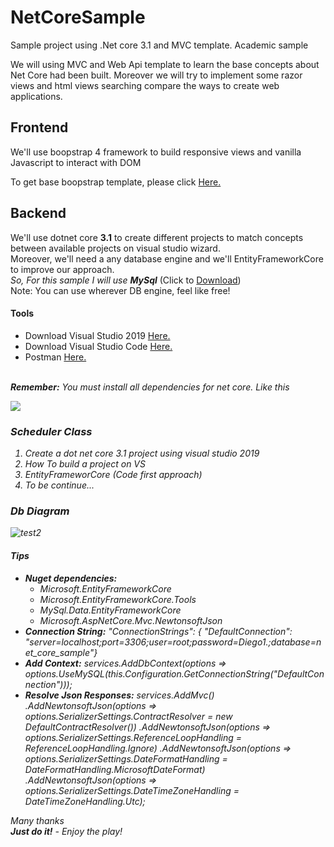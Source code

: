 # NetCoreSample
Sample project using .Net core 3.1 and MVC template. Academic sample

We will using MVC and Web Api template to learn the base concepts about Net Core had been built. Moreover we will try to implement some razor views and html views searching compare the ways to create web applications. 

<h2>Frontend</h2>
<p>We'll use boopstrap 4 framework to build responsive views and vanilla Javascript to interact with DOM </p>
<p>To get base boopstrap template, please click <a href="https://getbootstrap.com/docs/4.5/getting-started/introduction/" target="_blank">Here.</a></p>

<h2>Backend</h2>
<p>We'll use dotnet core <b>3.1</b> to create different projects to match concepts between available projects on visual studio wizard. 
<br>
Moreover, we'll need a any database engine and we'll EntityFrameworkCore to improve our approach. 
<br>
<i>So, For this sample I will use <b>MySql</b></i> (Click to <a href="https://dev.mysql.com/downloads/installer/">Download</a>)
<br/>
Note: You can use wherever DB engine, feel like free!
</p>

<h4>Tools</h4>
<p>
<ul>
<li>Download Visual Studio 2019 <a href="https://visualstudio.microsoft.com/es/vs/community/" target="_blank">Here.</a></li>
<li>Download Visual Studio Code <a href="https://code.visualstudio.com/download" target="_blank">Here.</a></li>
  <li>Postman <a href="https://www.postman.com/downloads/" target="_blank">Here.</a></li>
</ul>
<br/>
<i><b>Remember:</b> You must install all dependencies for net core.<i/>
  Like this
</p>
<img src = "https://docs.microsoft.com/es-es/dotnet/core/install/media/install-sdk/windows-install-visual-studio-2019.png#lightbox" />

<h3>Scheduler Class</h3>
<p>
<ol>
  <li>Create a dot net core 3.1 project using visual studio 2019</li>
  <li>How To build a project on VS</li>
  <li>EntityFrameworCore (Code first approach)</li>
  <li>To be continue...</li>
</ol>
</p>

<h3>Db Diagram</h3>

![test2](https://user-images.githubusercontent.com/42014718/87883829-b3ca1500-c9cf-11ea-9206-22c55c201f4f.png)


<h4>Tips</h4>
<ul>
  <li><b>Nuget dependencies:</b> 
    <ul>
    <li>Microsoft.EntityFrameworkCore</li>
      <li>Microsoft.EntityFrameworkCore.Tools</li>
      <li>MySql.Data.EntityFrameworkCore</li>
      <li>Microsoft.AspNetCore.Mvc.NewtonsoftJson</li>
    </ul>
  
  </li>
  <li><b>Connection String:</b>   "ConnectionStrings": { "DefaultConnection": "server=localhost;port=3306;user=root;password=Diego1.;database=net_core_sample"}</li>
  <li><b>Add Context:</b>
    services.AddDbContext<inventekContext>(options =>
                options.UseMySQL(this.Configuration.GetConnectionString("DefaultConnection")));
  </li>
  <li><b>Resolve Json Responses:</b>
    services.AddMvc()
                .AddNewtonsoftJson(options => options.SerializerSettings.ContractResolver = new DefaultContractResolver())
                .AddNewtonsoftJson(options => options.SerializerSettings.ReferenceLoopHandling = ReferenceLoopHandling.Ignore)
                .AddNewtonsoftJson(options => options.SerializerSettings.DateFormatHandling = DateFormatHandling.MicrosoftDateFormat)
                .AddNewtonsoftJson(options => options.SerializerSettings.DateTimeZoneHandling = DateTimeZoneHandling.Utc);
  
  </li>
</ul>




<p>Many thanks 
  <br>
  <b>Just do it!</b> - <i>Enjoy the play!</i>
</p>
